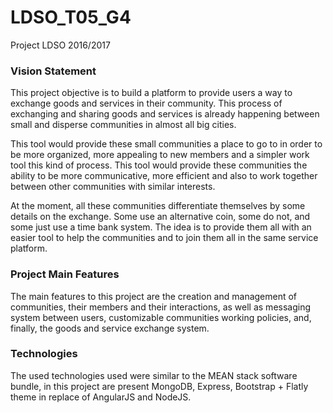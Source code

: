 # LDSO_T05_G4
Project LDSO 2016/2017

### Vision Statement
This project objective is to build a platform to provide users a way to exchange goods and services in their community.
This process of exchanging and sharing goods and services is already happening between small and disperse communities in almost all big cities.

This tool would provide these small communities a place to go to in order to be more organized, more appealing to new members and a simpler work tool this kind of process.
This tool would provide these communities the ability to be more communicative, more efficient and also to work together between other communities with similar interests.

At the moment, all these communities differentiate themselves by some details on the exchange. Some use an alternative coin, some do not, and some just use a time bank system. The idea is to provide them all with an easier tool to help the communities and to join them all in the same service platform.

### Project Main Features
The main features to this project are the creation and management of communities, their members and their interactions, as well as messaging system between users, customizable communities working policies, and, finally, the goods and service exchange system.

### Technologies
The used technologies used were similar to the MEAN stack software bundle, in this project are present MongoDB, Express, Bootstrap + Flatly theme in replace of AngularJS and NodeJS.

